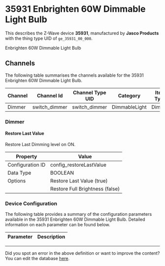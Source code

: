 
# 35931 Enbrighten 60W Dimmable Light Bulb

This describes the Z-Wave device **35931**, manufactured by **Jasco Products** with the thing type UID of ```ge_35931_00_000```. 

Enbrighten 60W Dimmable Light Bulb

## Channels
The following table summarises the channels available for the 35931 Enbrighten 60W Dimmable Light Bulb.

| Channel | Channel Id | Channel Type UID | Category | Item Type |
|---------|------------|------------------|----------|-----------|
| Dimmer | switch_dimmer | switch_dimmer | DimmableLight | Dimmer |



### Dimmer

#### Restore Last Value

Restore Last Dimming level on ON.


| Property         | Value    |
|------------------|----------|
| Configuration ID | config_restoreLastValue |
| Data Type        | BOOLEAN || Default Value | true |
| Options | Restore Last Value (true) |
|  | Restore Full Brightness (false) |






### Device Configuration
The following table provides a summary of the configuration parameters available in the 35931 Enbrighten 60W Dimmable Light Bulb.
Detailed information on each parameter can be found below.

| Parameter   | Description |
|-------------|-------------|




---

Did you spot an error in the above definition or want to improve the content?
You can edit the database [here](http://www.cd-jackson.com/index.php/zwave/zwave-device-database/zwave-device-list/devicesummary/536).

